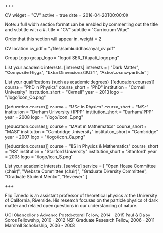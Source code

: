 +++

CV
widget = "CV" active = true date = 2016-04-20T00:00:00

Note: a full width section format can be enabled by commenting out the title and subtitle with a #.
title = "CV" subtitle = "Curriculum Vitae"

Order that this section will appear in.
weight = 2

CV location
cv_pdf = "./files/sambuddhasanyal_cv.pdf"

Group Logo
group_logo = "logo/IISER_Titupati_logo.png"

List your academic interests.
[interests] interests = [ "Dark Matter", "Composite Higgs", "Extra Dimensions/SUSY", "Astro/cosmo-particle" ]

List your qualifications (such as academic degrees).
[[education.courses]] course = "PhD in Physics" course_short = "PhD" institution = "Cornell University" institution_short = "Cornell" year = 2013 logo = "/logo/icon_Co.png"

[[education.courses]] course = "MSc in Physics" course_short = "MSc" institution = "Durham University / IPPP" institution_short = "Durham/IPPP" year = 2008 logo = "/logo/icon_D.png"

[[education.courses]] course = "MASt in Mathematics" course_short = "MASt" institution = "Cambridge University" institution_short = "Cambridge" year = 2007 logo = "/logo/icon_Ca.png"

[[education.courses]] course = "BS in Physics & Mathematics" course_short = "BS" institution = "Stanford University" institution_short = "Stanford" year = 2008 logo = "/logo/icon_S.png"

List your academic interests.
[service] service = [ "Open House Committee (chair)", "Website Committee (chair)", "Graduate Diversity Committee", "Graduate Student Mentor", "Reviewer" ]

+++

Flip Tanedo is an assistant professor of theoretical physics at the University of California, Riverside. His research focuses on the particle physics of dark matter and related open questions in our understanding of nature.

UCI Chancellor's Advance Postdoctoral Fellow, 2014 - 2015
Paul & Daisy Soros Fellowship, 2010 - 2012
NSF Graduate Research Fellow, 2006 - 2011
Marshall Scholarship, 2006 - 2008
